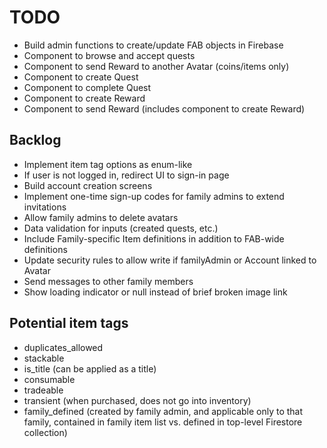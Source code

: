 # TODO

- Build admin functions to create/update FAB objects in Firebase
- Component to browse and accept quests
- Component to send Reward to another Avatar (coins/items only)
- Component to create Quest
- Component to complete Quest
- Component to create Reward
- Component to send Reward (includes component to create Reward)

## Backlog

- Implement item tag options as enum-like
- If user is not logged in, redirect UI to sign-in page
- Build account creation screens
- Implement one-time sign-up codes for family admins to extend invitations
- Allow family admins to delete avatars
- Data validation for inputs (created quests, etc.)
- Include Family-specific Item definitions in addition to FAB-wide definitions
- Update security rules to allow write if familyAdmin or Account linked to Avatar
- Send messages to other family members
- Show loading indicator or null instead of brief broken image link

## Potential item tags

- duplicates_allowed
- stackable
- is_title (can be applied as a title)
- consumable
- tradeable
- transient (when purchased, does not go into inventory)
- family_defined (created by family admin, and applicable only to that family, contained in family item list vs. defined in top-level Firestore collection)

